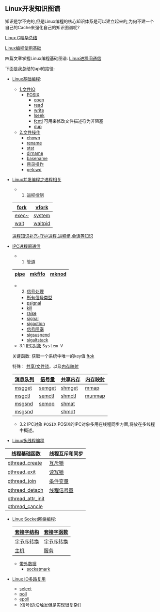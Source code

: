 ## Linux开发知识图谱

知识是学不完的,但是Linux编程的核心知识体系是可以建立起来的,为何不建一个自己的Cache来强化自己的知识图谱呢?

[Linux C精华总结](linux_c/README.md) 

[Linux编程使用基础](linux_basic/README.md) 

四篇文章掌握Linux编程基础图谱: [Linux进程间通信](ipc_guide/ipcguide.md)


下面是我总结的api的路径:

* [Linux基础编程](README.md):
	* [1.文件IO](docs/文件IO.md)
		* [POSIX](README.md)
			* [open](docs/open.md)
			* [read](docs/read.md)
			* [write](docs/write.md)
			* [lseek](docs/lseek.md)
			* [fcntl](docs/fcntl.md)   可用来修改文件描述符为非阻塞
			* [dup](docs/dup.md)
	* [2.文件操作](docs/文件操作.md)
		* [chown](docs/chown.md)
		* [rename](docs/rename.md)
		* [stat](docs/stat.md)
		* [dirname](docs/basename.md)
		* [basename](docs/basename.md)
		* [目录操作](docs/目录操作.md)
		* [getcwd](docs/getcwd.md)

* [Linux并发编程之进程相关](README.md)

	* 1. [进程控制](docs/进程控制.md)

	| [fork](docs/fork.md) |  [vfork](docs/vfork.md) |
	| ------ | ------ |
	|  [exec~](docs/exec.md) | [system](docs/system.md) |   <kbd>fork进程执行命令</kbd>>
	| [wait](docs/wait.md) | [waitpid](docs/waitpid.md) |	<kbd>进程回收</kbd>>

	[进程知识补充-守护进程,进程组,会话等知识](docs/进程知识补充.md)

* [IPC进程间通信](docs/进程通信.md)
	* 1. 管道

	| [pipe](docs/pipe.md) |  [mkfifo](docs/mkfifo.md) | [mknod](docs/mknod.md) |
	| ------ | ------ | -------- |


	* 2. [信号处理](docs/信号处理.md)
		* [所有信号类型](docs/信号类型.md)
		* [psignal](docs/psignal.md)
		* [kill](docs/kill.md)
		* [raise](docs/raise.md)
		* [signal](docs/signal.md)
		* [sigaction](docs/sigaction.md)
		* [信号阻塞](docs/信号阻塞.md)
		* [sigsuspend](docs/sigsuspend.md)
		* [sigaltstack](docs/sigaltstack.md)
	* 3.1 [IPC对象](docs/IPC.md) <kbd>System V</kbd> 

	关键函数: 获取一个系统中唯一的key值 [ftok](docs/ftok.md)

	特殊： [共享/文件锁](file_lock.md)，以及[内存映射](内存映射.md)

	|[消息队列](docs/消息队列.md)|[信号量](docs/信号量.md)|[共享内存](docs/共享内存.md)|[内存映射](内存映射.md)|
	| ------------------- | ----------------- | ------------------- | ------------------- |
	|[msgget](docs/msgget.md)|[semget](docs/semget.md)|[shmget](docs/shmget.md)|[mmap](docs/mmap.md)|
	|[msgctl](docs/msgctl.md)|[semctl](docs/semctl.md)|[shmctl](docs/shmctl.md)|[munmap](docs/munmap.md)|
	|[msgsnd](docs/msgsnd-msgrcv.md)|[semop](docs/semop.md)|[shmat](docs/shmat-shmdt.md)|            |
	|[msgsnd](docs/msgsnd-msgrcv.md)|         |[shmdt](docs/shmat-shmdt.md)|        |

	* 3.2 IPC对象 <kbd>POSIX</kbd> POSIX的IPC对象多用在线程同步方面,将放在多线程中概述。
* [Linux多线程编程](docs/线程.md)

|线程基础函数|线程互斥和同步|
|---|----|
|[pthread_create](docs/pthread_create.md)|[互斥锁](docs/互斥锁.md)|
|[pthread_exit](docs/pthread_exit.md)|[读写锁](docs/读写锁.md)|
|[pthread_join](docs/pthead_join.md)|[条件变量](docs/条件变量.md)|
|[pthread_detach](docs/pthead_detach.md)|[线程信号量](docs/semaphore.md)|
|[pthread_attr_init](docs/pthead_attr_init.md)|| 
|[pthread_cancle](docs/pthead_cancle.md)||



* [Linux Socket网络编程](docs/网络编程.md):

	|[套接字结构](docs/套接字结构.md)	|[套接字函数](docs/套接字函数.md)|
	| -------- | ----------|
	|[字节序转换](docs/字节序转换函数.md)|[字节序转换](docs/字节序转换函数.md)|
	|[主机](docs/主机.md)|[服务](docs/服务.md)|

	* [带外数据](docs/带外数据.md)
	  * [sockatmark](README.md)

* [Linux IO多路复用](docs/IO多路复用.md)
	* [select](docs/select.md)
	* [poll](docs/poll.md)
	* [epoll](docs/epoll.md)
	* [信号(边沿触发但是实现很复杂)]

	  